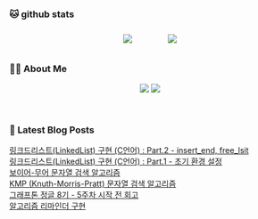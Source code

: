 
###  🐱 github stats  

<div id="main" align="center">
    <img src="https://github-readme-stats.vercel.app/api?username=Kojaewoong0504&count_private=true&show_icons=true&theme=tokyonight"
        style="height: auto; margin-left: 20px; margin-right: 20px; padding: 10px;"/>
    <img src="https://github-readme-stats.vercel.app/api/top-langs/?username=Kojaewoong0504&layout=compact"   
        style="height: auto; margin-left: 20px; margin-right: 20px; padding: 10px;"/>
</div>

###  💁‍♀️ About Me  
<p align="center">
    <a href="https://www.gowoong.com/"><img src="https://img.shields.io/badge/Blog-FF5722?style=flat-square&logo=Blogger&logoColor=white"/></a>
    <a href="mailto:jaewoong.ko0504@gmail.com"><img src="https://img.shields.io/badge/Gmail-d14836?style=flat-square&logo=Gmail&logoColor=white&link=ilovefran.ofm@gmail.com"/></a>
</p>

<br>

### 📕 Latest Blog Posts   

<a href ="https://www.gowoong.com/74"> 링크드리스트(LinkedList) 구현 (C언어) : Part.2 - insert_end, free_lsit </a> <br>
<a href ="https://www.gowoong.com/73"> 링크드리스트(LinkedList) 구현 (C언어) : Part.1 - 초기 환경 설정 </a> <br>
<a href ="https://www.gowoong.com/72"> 보이어-무어 문자열 검색 알고리즘 </a> <br>
<a href ="https://www.gowoong.com/71"> KMP (Knuth-Morris-Pratt) 문자열 검색 알고리즘 </a> <br>
<a href ="https://www.gowoong.com/70"> 그래프톤 정글 8기 - 5주차 시작 전 회고 </a> <br>
<a href ="https://www.gowoong.com/69"> 알고리즘 리마인더 구현 </a> <br>
